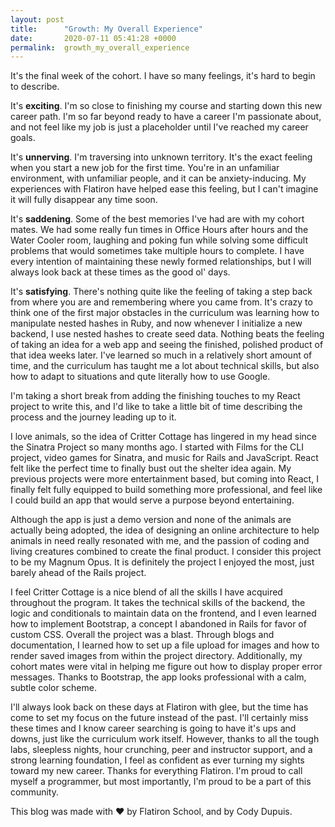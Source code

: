 ```yaml
---
layout: post
title:      "Growth: My Overall Experience"
date:       2020-07-11 05:41:28 +0000
permalink:  growth_my_overall_experience
---
```


It's the final week of the cohort. I have so many feelings, it's hard to begin to describe. 

It's **exciting**. I'm so close to finishing my course and starting down this new career path. I'm so far beyond ready to have a career I'm passionate about, and not feel like my job is just a placeholder until I've reached my career goals.

It's **unnerving**. I'm traversing into unknown territory. It's the exact feeling when you start a new job for the first time. You're in an unfamiliar environment, with unfamiliar people, and it can be anxiety-inducing. My experiences with Flatiron have helped ease this feeling, but I can't imagine it will fully disappear any time soon. 

It's **saddening**. Some of the best memories I've had are with my cohort mates. We had some really fun times in Office Hours after hours and the Water Cooler room, laughing and poking fun while solving some difficult problems that would sometimes take multiple hours to complete. I have every intention of maintaining these newly formed relationships, but I will always look back at these times as the good ol' days.

It's **satisfying**. There's nothing quite like the feeling of taking a step back from where you are and remembering where you came from. It's crazy to think one of the first major obstacles in the curriculum was learning how to manipulate nested hashes in Ruby, and now whenever I initialize a new backend, I use nested hashes to create seed data. Nothing beats the feeling of taking an idea for a web app and seeing the finished, polished product of that idea weeks later. I've learned so much in a relatively short amount of time, and the curriculum has taught me a lot about technical skills, but also how to adapt to situations and qute literally how to use Google.

I'm taking a short break from adding the finishing touches to my React project to write this, and I'd like to take a little bit of time describing the process and the journey leading up to it.

I love animals, so the idea of Critter Cottage has lingered in my head since the Sinatra Project so many months ago. I started with Films for the CLI project, video games for Sinatra, and music for Rails and JavaScript. React felt like the perfect time to finally bust out the shelter idea again. My previous projects were more entertainment based, but coming into React, I finally felt fully equipped to build something more professional, and feel like I could build an app that would serve a purpose beyond entertaining.

Although the app is just a demo version and none of the animals are actually being adopted, the idea of designing an online architecture to help animals in need really resonated with me, and the passion of coding and living creatures combined to create the final product. I consider this project to be my Magnum Opus. It is definitely the project I enjoyed the most, just barely ahead of the Rails project.

I feel Critter Cottage is a nice blend of all the skills I have acquired throughout the program. It takes the technical skills of the backend, the logic and conditionals to maintain data on the frontend, and I even learned how to implement Bootstrap, a concept I abandoned in Rails for favor of custom CSS. Overall the project was a blast. Through blogs and documentation, I learned how to set up a file upload for images and how to render saved images from within the project directory. Additionally, my cohort mates were vital in helping me figure out how to display proper error messages. Thanks to Bootstrap, the app looks professional with a calm, subtle color scheme.

I'll always look back on these days at Flatiron with glee, but the time has come to set my focus on the future instead of the past. I'll certainly miss these times and I know career searching is going to have it's ups and downs, just like the curriculum work itself. However, thanks to all the tough labs, sleepless nights, hour crunching, peer and instructor support, and a strong learning foundation, I feel as confident as ever turning my sights toward my new career. Thanks for everything Flatiron. I'm proud to call myself a programmer, but most importantly, I'm proud to be a part of this community. 

This blog was made with ♥️ by Flatiron School, and by Cody Dupuis.



